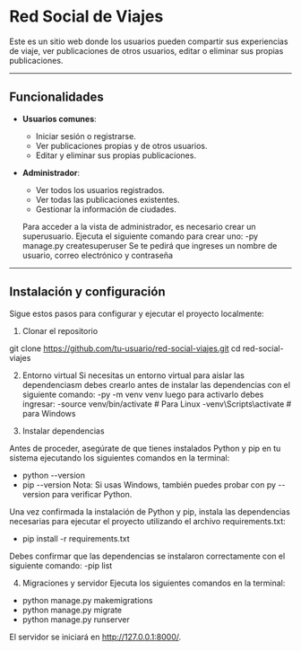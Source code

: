 # Red Social de Viajes

Este es un sitio web donde los usuarios pueden compartir sus experiencias de viaje, ver publicaciones de otros usuarios, editar o eliminar sus propias publicaciones.  

---

## Funcionalidades

- **Usuarios comunes**:
  - Iniciar sesión o registrarse.
  - Ver publicaciones propias y de otros usuarios.
  - Editar y eliminar sus propias publicaciones.

- **Administrador**:
  - Ver todos los usuarios registrados.
  - Ver todas las publicaciones existentes.
  - Gestionar la información de ciudades.
    
  Para acceder a la vista de administrador, es necesario crear un superusuario.
  Ejecuta el siguiente comando para crear uno:
  -py manage.py createsuperuser
  Se te pedirá que ingreses un nombre de usuario, correo electrónico y contraseña

---

## Instalación y configuración

Sigue estos pasos para configurar y ejecutar el proyecto localmente:


1. Clonar el repositorio

git clone https://github.com/tu-usuario/red-social-viajes.git
cd red-social-viajes

2. Entorno virtual
   Si necesitas un entorno virtual  para aislar las dependenciasm debes crearlo antes de instalar las dependencias con el siguiente comando:
   -py -m venv venv
   luego para activarlo debes ingresar:
   -source venv/bin/activate  # Para Linux
   -venv\Scripts\activate # para Windows
   
   
3. Instalar dependencias

Antes de proceder, asegúrate de que tienes instalados Python y pip en tu sistema ejecutando los siguientes comandos en la terminal:
- python --version
- pip --version
Nota: Si usas Windows, también puedes probar con py --version para verificar Python.

Una vez confirmada la instalación de Python y pip, instala las dependencias necesarias para ejecutar el proyecto utilizando el archivo requirements.txt:
- pip install -r requirements.txt
  
Debes confirmar que  las dependencias se instalaron correctamente con el siguiente comando:
-pip list

4. Migraciones y servidor
Ejecuta los siguientes comandos en la terminal:

- python manage.py makemigrations
- python manage.py migrate
- python manage.py runserver

El servidor se iniciará en http://127.0.0.1:8000/.
